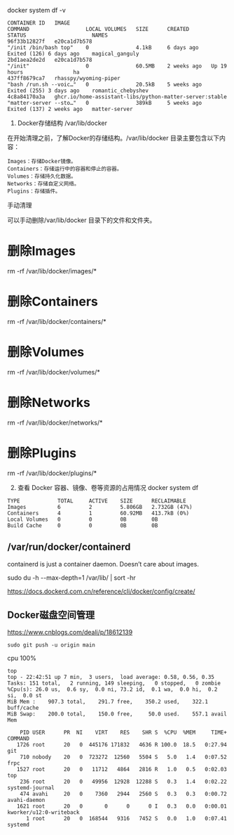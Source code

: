 
docker system df -v 

~~~
CONTAINER ID   IMAGE                                                     COMMAND                  LOCAL VOLUMES   SIZE      CREATED       STATUS                     NAMES
96f33b12827f   e20ca1d7b578                                              "/init /bin/bash top"    0               4.1kB     6 days ago    Exited (126) 6 days ago    magical_ganguly
2bd1aea2de2d   e20ca1d7b578                                              "/init"                  0               60.5MB    2 weeks ago   Up 19 hours                ha
437ff8679ca7   rhasspy/wyoming-piper                                     "bash /run.sh --voic…"   0               20.5kB    5 weeks ago   Exited (255) 3 days ago    romantic_chebyshev
4c8a84170a3a   ghcr.io/home-assistant-libs/python-matter-server:stable   "matter-server --sto…"   0               389kB     5 weeks ago   Exited (137) 2 weeks ago   matter-server

~~~


1. Docker存储结构 /var/lib/docker

在开始清理之前，了解Docker的存储结构。/var/lib/docker 目录主要包含以下内容：
~~~
Images：存储Docker镜像。
Containers：存储运行中的容器和停止的容器。
Volumes：存储持久化数据。
Networks：存储自定义网络。
Plugins：存储插件。
~~~

手动清理

可以手动删除/var/lib/docker 目录下的文件和文件夹。

# 删除Images
rm -rf /var/lib/docker/images/*

# 删除Containers
rm -rf /var/lib/docker/containers/*

# 删除Volumes
rm -rf /var/lib/docker/volumes/*

# 删除Networks
rm -rf /var/lib/docker/networks/*

# 删除Plugins
rm -rf /var/lib/docker/plugins/*


2. 查看 Docker 容器、镜像、卷等资源的占用情况
docker system df

~~~
TYPE            TOTAL     ACTIVE    SIZE      RECLAIMABLE
Images          6         2         5.806GB   2.732GB (47%)
Containers      4         1         60.92MB   413.7kB (0%)
Local Volumes   0         0         0B        0B
Build Cache     0         0         0B        0B

~~~



## /var/run/docker/containerd

containerd is just a container daemon. Doesn’t care about images.

sudo du -h --max-depth=1 /var/lib/ | sort -hr

https://docs.dockerd.com.cn/reference/cli/docker/config/create/




## Docker磁盘空间管理

https://www.cnblogs.com/deali/p/18612139




~~~
sudo git push -u origin main
~~~

 cpu 100%
~~~
top
top - 22:42:51 up 7 min,  3 users,  load average: 0.58, 0.56, 0.35
Tasks: 151 total,   2 running, 149 sleeping,   0 stopped,   0 zombie
%Cpu(s): 26.0 us,  0.6 sy,  0.0 ni, 73.2 id,  0.1 wa,  0.0 hi,  0.2 si,  0.0 st 
MiB Mem :    907.3 total,    291.7 free,    350.2 used,    322.1 buff/cache     
MiB Swap:    200.0 total,    150.0 free,     50.0 used.    557.1 avail Mem 

    PID USER      PR  NI    VIRT    RES    SHR S  %CPU  %MEM     TIME+ COMMAND                                      
   1726 root      20   0  445176 171832   4636 R 100.0  18.5   0:27.94 git                                          
    710 nobody    20   0  723272  12560   5504 S   5.0   1.4   0:07.52 frpc                                         
   1527 root      20   0   11712   4864   2816 R   1.0   0.5   0:02.03 top                                          
    236 root      20   0   49956  12928  12288 S   0.3   1.4   0:02.22 systemd-journal                              
    474 avahi     20   0    7360   2944   2560 S   0.3   0.3   0:00.72 avahi-daemon                                 
   1621 root      20   0       0      0      0 I   0.3   0.0   0:00.01 kworker/u12:0-writeback                      
      1 root      20   0  168544   9316   7452 S   0.0   1.0   0:07.41 systemd     


~~~